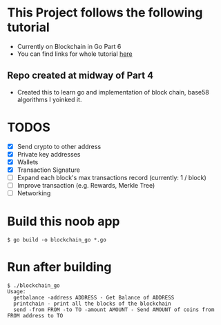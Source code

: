 # This Project follows the following tutorial

- Currently on Blockchain in Go Part 6
- You can find links for whole tutorial [here](https://github.com/practical-tutorials/project-based-learning#go)

## Repo created at midway of Part 4
- Created this to learn go and implementation of block chain, base58 algorithms I yoinked it.

# TODOS

- [x] Send crypto to other address
- [x] Private key addresses
- [x] Wallets
- [x] Transaction Signature
- [ ] Expand each block's max transactions record (currently: 1 / block)
- [ ] Improve transaction (e.g. Rewards, Merkle Tree)
- [ ] Networking

# Build this noob app
```
$ go build -o blockchain_go *.go
```

# Run after building
```
$ ./blockchain_go
Usage:
  getbalance -address ADDRESS - Get Balance of ADDRESS
  printchain - print all the blocks of the blockchain
  send -from FROM -to TO -amount AMOUNT - Send AMOUNT of coins from FROM address to TO
```

